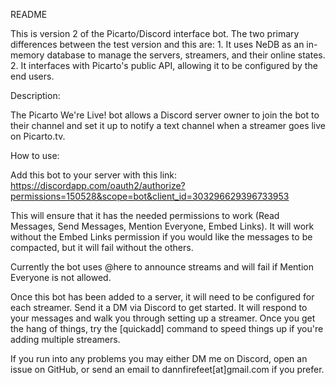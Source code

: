 README

This is version 2 of the Picarto/Discord interface bot.
The two primary differences between the test version and this are:
	1. It uses NeDB as an in-memory database to manage the servers, streamers, and their online states.
	2. It interfaces with Picarto's public API, allowing it to be configured by the end users.

Description:

The Picarto We're Live! bot allows a Discord server owner to join the bot to their channel and set it up to notify a text channel when a streamer goes live on Picarto.tv.

How to use:

Add this  bot to your server with this link: https://discordapp.com/oauth2/authorize?permissions=150528&scope=bot&client_id=303296629396733953

This will ensure that it has the needed permissions to work (Read Messages, Send Messages, Mention Everyone, Embed Links). It will work without the Embed Links permission if you would like the messages to be compacted, but it will fail without the others.

Currently the bot uses @here to announce streams and will fail if Mention Everyone is not allowed.

Once this bot has been added to a server, it will need to be configured for each streamer. Send it a DM via Discord to get started. It will respond to your messages and walk you through setting up a streamer. Once you get the hang of things, try the [quickadd] command to speed things up if you're adding multiple streamers.

If you run into any problems you may either DM me on Discord, open an issue on GitHub, or send an email to dannfirefeet[at]gmail.com if you prefer.
